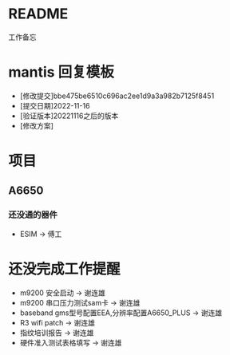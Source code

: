 # README

工作备忘

# mantis 回复模板

* [修改提交]bbe475be6510c696ac2ee1d9a3a982b7125f8451
* [提交日期]2022-11-16
* [验证版本]20221116之后的版本
* [修改方案]


# 项目

## A6650

### 还没通的器件

* ESIM -> 傅工


# 还没完成工作提醒

* m9200 安全启动                                 -> 谢连雄
* m9200 串口压力测试sam卡                         -> 谢连雄
* baseband  gms型号配置EEA,分辨率配置A6650_PLUS   -> 谢连雄
* R3 wifi patch                                  -> 谢连雄
* 指纹培训报告                                    -> 谢连雄
* 硬件准入测试表格填写                             -> 谢连雄
